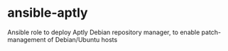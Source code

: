 # ansible-aptly
Ansible role to deploy Aptly Debian repository manager, to enable patch-management of Debian/Ubuntu hosts
